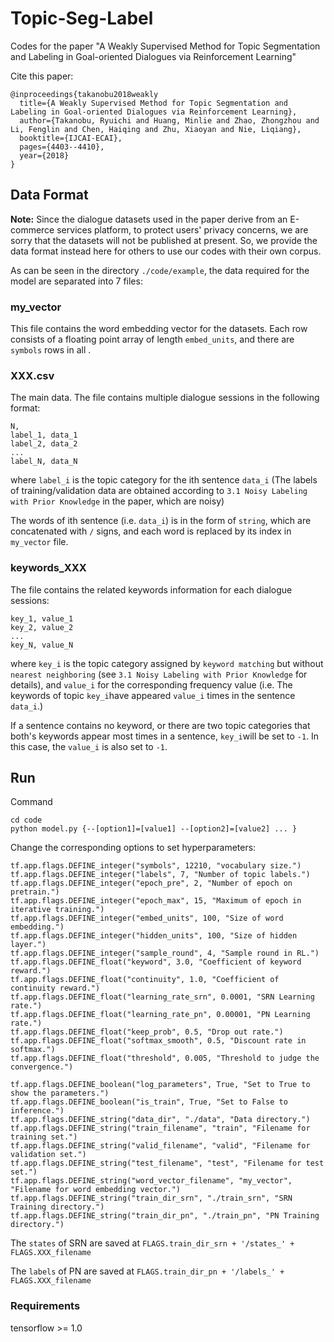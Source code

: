 # Topic-Seg-Label

Codes for the paper "A Weakly Supervised Method for Topic Segmentation and Labeling in Goal-oriented Dialogues via Reinforcement Learning"

Cite this paper:
```
@inproceedings{takanobu2018weakly
  title={A Weakly Supervised Method for Topic Segmentation and Labeling in Goal-oriented Dialogues via Reinforcement Learning},
  author={Takanobu, Ryuichi and Huang, Minlie and Zhao, Zhongzhou and Li, Fenglin and Chen, Haiqing and Zhu, Xiaoyan and Nie, Liqiang},
  booktitle={IJCAI-ECAI},
  pages={4403--4410},
  year={2018}
}
```

## Data Format

**Note:** Since the dialogue datasets used in the paper derive from an E-commerce services platform, to protect users' privacy concerns, we are sorry that the datasets will not be published at present. So, we provide the data format instead here for others to use our codes with their own corpus.

As can be seen in the directory `./code/example`, the data required for the model are separated into 7 files:

### my_vector

This file contains the word embedding vector for the datasets. Each row consists of a floating point array of length `embed_units`, and there are `symbols` rows in all .

### XXX.csv

The main data. The file contains multiple dialogue sessions in the following format:

```
N,
label_1, data_1
label_2, data_2
...
label_N, data_N
```

where `label_i` is the topic category for the ith sentence `data_i` (The labels of training/validation data are obtained according to `3.1 Noisy Labeling with Prior Knowledge` in the paper, which are noisy)

The words of ith sentence (i.e. `data_i`) is in the form of `string`, which are concatenated with `/` signs, and each word is replaced by its index in `my_vector` file.

### keywords_XXX

The file contains the related keywords information for each dialogue sessions:

```
key_1, value_1
key_2, value_2
...
key_N, value_N
```

where `key_i` is the topic category assigned by `keyword matching` but without `nearest neighboring` (see `3.1 Noisy Labeling with Prior Knowledge` for details), and `value_i` for the corresponding frequency value (i.e. The keywords of topic `key_i`have appeared `value_i` times in the sentence `data_i`.)

If a sentence contains no keyword, or there are two topic categories that both's keywords appear most times in a sentence, `key_i`will be set to `-1`. In this case, the `value_i` is also set to `-1`.

## Run

Command 
```
cd code
python model.py {--[option1]=[value1] --[option2]=[value2] ... }
```

Change the corresponding options to set hyperparameters:
```
tf.app.flags.DEFINE_integer("symbols", 12210, "vocabulary size.")
tf.app.flags.DEFINE_integer("labels", 7, "Number of topic labels.")
tf.app.flags.DEFINE_integer("epoch_pre", 2, "Number of epoch on pretrain.")
tf.app.flags.DEFINE_integer("epoch_max", 15, "Maximum of epoch in iterative training.")
tf.app.flags.DEFINE_integer("embed_units", 100, "Size of word embedding.")
tf.app.flags.DEFINE_integer("hidden_units", 100, "Size of hidden layer.")
tf.app.flags.DEFINE_integer("sample_round", 4, "Sample round in RL.")
tf.app.flags.DEFINE_float("keyword", 3.0, "Coefficient of keyword reward.")
tf.app.flags.DEFINE_float("continuity", 1.0, "Coefficient of continuity reward.")
tf.app.flags.DEFINE_float("learning_rate_srn", 0.0001, "SRN Learning rate.")
tf.app.flags.DEFINE_float("learning_rate_pn", 0.00001, "PN Learning rate.")
tf.app.flags.DEFINE_float("keep_prob", 0.5, "Drop out rate.")
tf.app.flags.DEFINE_float("softmax_smooth", 0.5, "Discount rate in softmax.")
tf.app.flags.DEFINE_float("threshold", 0.005, "Threshold to judge the convergence.")

tf.app.flags.DEFINE_boolean("log_parameters", True, "Set to True to show the parameters.")
tf.app.flags.DEFINE_boolean("is_train", True, "Set to False to inference.")
tf.app.flags.DEFINE_string("data_dir", "./data", "Data directory.")
tf.app.flags.DEFINE_string("train_filename", "train", "Filename for training set.")
tf.app.flags.DEFINE_string("valid_filename", "valid", "Filename for validation set.")
tf.app.flags.DEFINE_string("test_filename", "test", "Filename for test set.")
tf.app.flags.DEFINE_string("word_vector_filename", "my_vector", "Filename for word embedding vector.")
tf.app.flags.DEFINE_string("train_dir_srn", "./train_srn", "SRN Training directory.")
tf.app.flags.DEFINE_string("train_dir_pn", "./train_pn", "PN Training directory.")
```

The ``states`` of SRN are saved at ``FLAGS.train_dir_srn + '/states_' + FLAGS.XXX_filename`` 

The ``labels`` of PN are saved at ``FLAGS.train_dir_pn + '/labels_' + FLAGS.XXX_filename`` 

### Requirements

tensorflow >= 1.0
